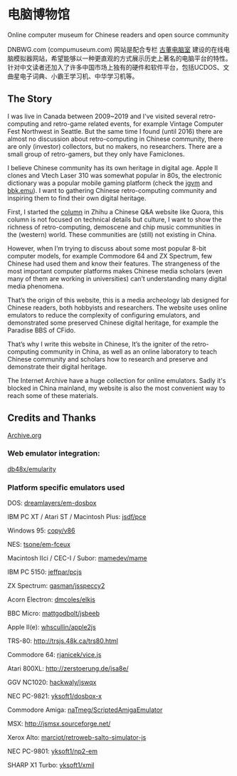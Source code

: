 # 电脑博物馆
Online computer museum for Chinese readers and open source community

DNBWG.com (compumuseum.com) 网站是配合专栏 [古董电脑室](https://pengan1987.github.io/) 建设的在线电脑模拟器网站，希望能够以一种更直观的方式展示历史上著名的电脑平台的特性。针对中文读者还加入了许多中国市场上独有的硬件和软件平台，包括UCDOS、文曲星电子词典、小霸王学习机、中华学习机等。

## The Story
I was live in Canada between 2009~2019 and I've visited several retro-computing and retro-game related events, for example Vintage Computer Fest Northwest in Seattle. But the same time I found (until 2016) there are almost no discussion about retro-computing in Chinese community, there are only (investor) collectors, but no makers, no researchers. There are a small group of retro-gamers, but they only have Famiclones.

I believe Chinese community has its own heritage in digital age. Apple II clones and Vtech Laser 310 was somewhat popular in 80s, the electronic dictionary was a popular mobile gaming platform (check the [jgvm](https://github.com/zj13924/jgvm) and [bbk.emu](https://github.com/cyanzhong/bbk.emu)). I want to gathering Chinese retro-computing community and inspiring them to find their own digital heritage.

First, I started the [column](https://pengan1987.github.io/) in Zhihu a Chinese Q&A website like Quora, this column is not focused on technical details but culture, I want to show the richness of retro-computing, demoscene and chip music communities in the (western) world. These communities are (still) not existing in China.

However, when I’m trying to discuss about some most popular 8-bit computer models, for example Commodore 64 and ZX Spectrum, few Chinese had used them and know their features. The strangeness of the most important computer platforms makes Chinese media scholars (even many of them are working in universities) can’t understanding many digital media phenomena.

That’s the origin of this website, this is a media archeology lab designed for Chinese readers, both hobbyists and researchers. The website uses online emulators to reduce the complexity of configuring emulators, and demonstrated some preserved Chinese digital heritage, for example the Paradise BBS of CFido.

That’s why I write this website in Chinese, It’s the igniter of the retro-computing community in China, as well as an online laboratory to teach Chinese community and scholars how to research and preserve and demonstrate their digital heritage.

The Internet Archive have a huge collection for online emulators. Sadly it's blocked in China mainland, my website is also the most convenient way to reach some of these materials.

## Credits and Thanks
[Archive.org](https://www.archive.org)
### Web emulator integration:
[db48x/emularity](https://github.com/db48x/emularity)

### Platform specific emulators used
DOS: [dreamlayers/em-dosbox](https://github.com/dreamlayers/em-dosbox)

IBM PC XT / Atari ST / Macintosh Plus: [jsdf/pce](https://github.com/jsdf/pce)

Windows 95: [copy/v86](https://github.com/copy/v86)

NES: [tsone/em-fceux](https://bitbucket.org/tsone/em-fceux/)

Macintosh IIci / CEC-I / Subor: [mamedev/mame](https://github.com/mamedev/mame)

IBM PC 5150: [jeffpar/pcjs](https://github.com/jeffpar/pcjs)

ZX Spectrum: [gasman/jsspeccy2](https://github.com/gasman/jsspeccy2)

Acorn Electron: [dmcoles/elkjs](https://github.com/dmcoles/elkjs)

BBC Micro: [mattgodbolt/jsbeeb](https://github.com/mattgodbolt/jsbeeb)

Apple II(e): [whscullin/apple2js](https://github.com/whscullin/apple2js)

TRS-80: http://trsjs.48k.ca/trs80.html

Commodore 64: [rjanicek/vice.js](https://github.com/rjanicek/vice.js/)

Atari 800XL: http://zerstoerung.de/jsa8e/

GGV NC1020: [hackwaly/jswqx](https://github.com/hackwaly/jswqx)

NEC PC-9821: [yksoft1/dosbox-x](https://github.com/yksoft1/dosbox-x)

Commodore Amiga: [naTmeg/ScriptedAmigaEmulator]( https://github.com/naTmeg/ScriptedAmigaEmulator)

MSX: http://jsmsx.sourceforge.net/

Xerox Alto: [marciot/retroweb-salto-simulator-js](https://github.com/marciot/retroweb-salto-simulator-js)

NEC PC-9801: [yksoft1/np2-em](https://github.com/yksoft1/np2-em)

SHARP X1 Turbo: [yksoft1/xmil](https://github.com/yksoft1/xmil/tree/emscripten)
